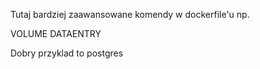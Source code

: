 Tutaj bardziej zaawansowane komendy w dockerfile'u
np.

VOLUME
DATAENTRY

Dobry przyklad to postgres
